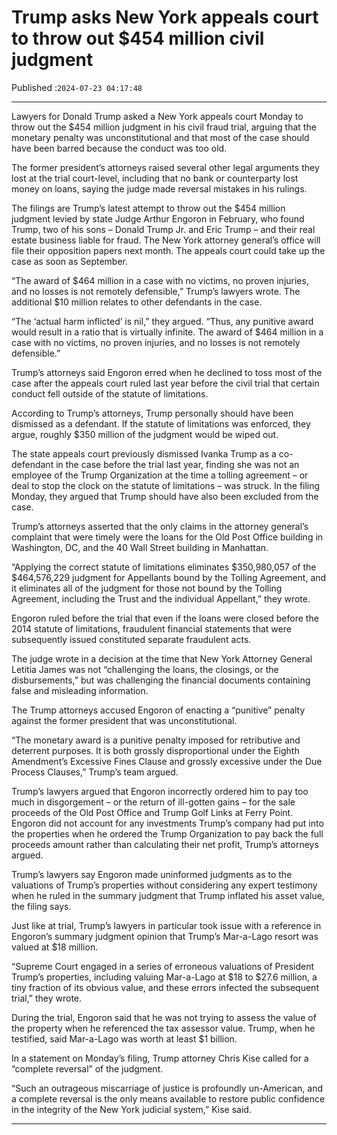 # Trump asks New York appeals court to throw out $454 million civil judgment

Published :`2024-07-23 04:17:48`

---

Lawyers for Donald Trump asked a New York appeals court Monday to throw out the $454 million judgment in his civil fraud trial, arguing that the monetary penalty was unconstitutional and that most of the case should have been barred because the conduct was too old.

The former president’s attorneys raised several other legal arguments they lost at the trial court-level, including that no bank or counterparty lost money on loans, saying the judge made reversal mistakes in his rulings.

The filings are Trump’s latest attempt to throw out the $454 million judgment levied by state Judge Arthur Engoron in February, who found Trump, two of his sons – Donald Trump Jr. and Eric Trump – and their real estate business liable for fraud. The New York attorney general’s office will file their opposition papers next month. The appeals court could take up the case as soon as September.

“The award of $464 million in a case with no victims, no proven injuries, and no losses is not remotely defensible,” Trump’s lawyers wrote. The additional $10 million relates to other defendants in the case.

“The ‘actual harm inflicted’ is nil,” they argued. “Thus, any punitive award would result in a ratio that is virtually infinite. The award of $464 million in a case with no victims, no proven injuries, and no losses is not remotely defensible.”

Trump’s attorneys said Engoron erred when he declined to toss most of the case after the appeals court ruled last year before the civil trial that certain conduct fell outside of the statute of limitations.

According to Trump’s attorneys, Trump personally should have been dismissed as a defendant. If the statute of limitations was enforced, they argue, roughly $350 million of the judgment would be wiped out.

The state appeals court previously dismissed Ivanka Trump as a co-defendant in the case before the trial last year, finding she was not an employee of the Trump Organization at the time a tolling agreement – or deal to stop the clock on the statute of limitations – was struck. In the filing Monday, they argued that Trump should have also been excluded from the case.

Trump’s attorneys asserted that the only claims in the attorney general’s complaint that were timely were the loans for the Old Post Office building in Washington, DC, and the 40 Wall Street building in Manhattan.

“Applying the correct statute of limitations eliminates $350,980,057 of the $464,576,229 judgment for Appellants bound by the Tolling Agreement, and it eliminates all of the judgment for those not bound by the Tolling Agreement, including the Trust and the individual Appellant,” they wrote.

Engoron ruled before the trial that even if the loans were closed before the 2014 statute of limitations, fraudulent financial statements that were subsequently issued constituted separate fraudulent acts.

The judge wrote in a decision at the time that New York Attorney General Letitia James was not “challenging the loans, the closings, or the disbursements,” but was challenging the financial documents containing false and misleading information.

The Trump attorneys accused Engoron of enacting a “punitive” penalty against the former president that was unconstitutional.

“The monetary award is a punitive penalty imposed for retributive and deterrent purposes. It is both grossly disproportional under the Eighth Amendment’s Excessive Fines Clause and grossly excessive under the Due Process Clauses,” Trump’s team argued.

Trump’s lawyers argued that Engoron incorrectly ordered him to pay too much in disgorgement – or the return of ill-gotten gains – for the sale proceeds of the Old Post Office and Trump Golf Links at Ferry Point. Engoron did not account for any investments Trump’s company had put into the properties when he ordered the Trump Organization to pay back the full proceeds amount rather than calculating their net profit, Trump’s attorneys argued.

Trump’s lawyers say Engoron made uninformed judgments as to the valuations of Trump’s properties without considering any expert testimony when he ruled in the summary judgment that Trump inflated his asset value, the filing says.

Just like at trial, Trump’s lawyers in particular took issue with a reference in Engoron’s summary judgment opinion that Trump’s Mar-a-Lago resort was valued at $18 million.

“Supreme Court engaged in a series of erroneous valuations of President Trump’s properties, including valuing Mar-a-Lago at $18 to $27.6 million, a tiny fraction of its obvious value, and these errors infected the subsequent trial,” they wrote.

During the trial, Engoron said that he was not trying to assess the value of the property when he referenced the tax assessor value. Trump, when he testified, said Mar-a-Lago was worth at least $1 billion.

In a statement on Monday’s filing, Trump attorney Chris Kise called for a “complete reversal” of the judgment.

“Such an outrageous miscarriage of justice is profoundly un-American, and a complete reversal is the only means available to restore public confidence in the integrity of the New York judicial system,” Kise said.

---

